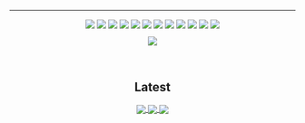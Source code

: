 <p align="center">
  <hr />
  <p align="center">
  <img align="center" src="https://img.shields.io/badge/vscode-tool-blue?style=flat" />
  <img align="center" src="https://img.shields.io/badge/intellij-tool-red?style=flat" /> 
  <img align="center" src="https://img.shields.io/badge/graphql-tool-ff69b4?style=flat" />  
  <img align="center" src="https://img.shields.io/badge/cypress-tool-brightgreen?style=flat" /> 
  <img align="center" src="https://img.shields.io/badge/heroku-tool-blueviolet?style=flat" />
  <img align="center" src="https://img.shields.io/badge/angular-tool-red?style=flat" /> 
  <img align="center" src="https://img.shields.io/badge/azure-tool-blue?style=flat" />
  <img align="center" src="https://img.shields.io/badge/git-tool-orange?style=flat" />
  <img align="center" src="https://img.shields.io/badge/apollo-tool-violet?style=flat" />
  <img align="center" src="https://img.shields.io/badge/bootstrap-tool-blueviolet?style=flat" />
  <img align="center" src="https://img.shields.io/badge/nodejs-tool-brightgreen?style=flat" />  
  <img align="center" src="https://img.shields.io/badge/reactnative-tool-indigo?style=flat" /> 
</p>
<p align="center">
  <img align="center" src="https://github-readme-stats.vercel.app/api/top-langs/?username=peta-byte&theme=jolly&layout=compact" />
  </p>
</p>
<br />
<p>
  <h2 align="center">Latest</h2>
  <p align="center">
  <a href="https://github.com/peta-byte/Switching-Modes-Mobile---Lite">
  <img align="center" src="https://github-readme-stats.vercel.app/api/pin/?username=peta-byte&repo=Switching-Modes-Mobile---Lite&theme=jolly" />
</a>
  <a href="https://github.com/peta-byte/Movie-Time-ft-Peta">
  <img align="center" src="https://github-readme-stats.vercel.app/api/pin/?username=peta-byte&repo=Movie-Time-ft-Peta&theme=jolly" />
</a>
<a href="https://github.com/peta-byte/Testing-Waters">
  <img align="center" src="https://github-readme-stats.vercel.app/api/pin/?username=peta-byte&repo=Testing-Waters&theme=jolly" />
</a>
  </p>
<br />
</p>

